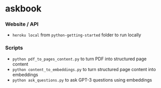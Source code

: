 # askbook

### Website / API

- `heroku local` from `python-getting-started` folder to run locally

### Scripts

- `python pdf_to_pages_content.py` to turn PDF into structured page content
- `python content_to_embeddings.py` to turn structured page content into embeddings
- `python ask_questions.py` to ask GPT-3 questions using embeddings